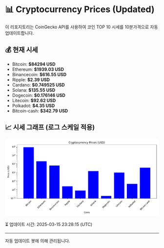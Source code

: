 
# 📊 Cryptocurrency Prices (Updated)

이 리포지토리는 CoinGecko API를 사용하여 코인 TOP 10 시세를 10분가격으로 자동 업데이트합니다.

## 💰 현재 시세
- Bitcoin: **$84294 USD**
- Ethereum: **$1939.03 USD**
- Binancecoin: **$616.55 USD**
- Ripple: **$2.39 USD**
- Cardano: **$0.749525 USD**
- Solana: **$135.55 USD**
- Dogecoin: **$0.176146 USD**
- Litecoin: **$92.62 USD**
- Polkadot: **$4.35 USD**
- Bitcoin-cash: **$342.79 USD**

## 📈 시세 그래프 (로그 스케일 적용)
![Crypto Prices](crypto_prices.png)

⏳ 업데이트 시간: 2025-03-15 23:28:15 (UTC)

---
자동 업데이트 봇에 의해 관리됩니다.
